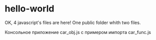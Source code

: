 # hello-world

OK, 4 javascript's files are here!
One public folder whith two  files.

Консольное приложение car_obj.js с примером импорта car_func.js
